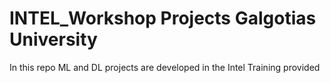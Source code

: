 # INTEL_Workshop Projects Galgotias University
In this repo ML and DL projects are developed in the Intel Training provided 
